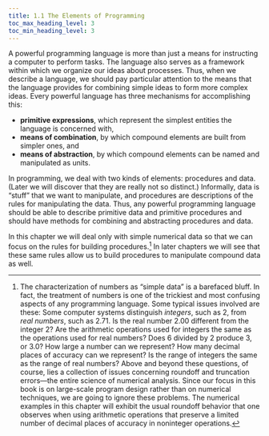 ```yaml
---
title: 1.1 The Elements of Programming
toc_max_heading_level: 3
toc_min_heading_level: 3
---
```


A powerful programming language is more than just a means for
instructing a computer to perform tasks. The language also serves as a
framework within which we organize our ideas about processes. Thus, when
we describe a language, we should pay particular attention to the means
that the language provides for combining simple ideas to form more
complex ideas. Every powerful language has three mechanisms for
accomplishing this:

- **primitive expressions**, which represent the simplest entities the
  language is concerned with,
- **means of combination**, by which compound elements are built from
  simpler ones, and
- **means of abstraction**, by which compound elements can be named
  and manipulated as units.

In programming, we deal with two kinds of elements: procedures and data.
(Later we will discover that they are really not so distinct.)
Informally, data is “stuff” that we want to manipulate, and procedures
are descriptions of the rules for manipulating the data. Thus, any
powerful programming language should be able to describe primitive data
and primitive procedures and should have methods for combining and
abstracting procedures and data.

In this chapter we will deal only with simple numerical data so that we
can focus on the rules for building procedures.[^4] In later
chapters we will see that these same rules allow us to build procedures
to manipulate compound data as well.

[^4]:
    The characterization of numbers as “simple data” is a
    barefaced bluff. In fact, the treatment of numbers is one of the
    trickiest and most confusing aspects of any programming language. Some
    typical issues involved are these: Some computer systems distinguish
    _integers_, such as 2, from _real numbers_, such as 2.71. Is the real
    number 2.00 different from the integer 2? Are the arithmetic operations
    used for integers the same as the operations used for real numbers? Does
    6 divided by 2 produce 3, or 3.0? How large a number can we represent?
    How many decimal places of accuracy can we represent? Is the range of
    integers the same as the range of real numbers? Above and beyond these
    questions, of course, lies a collection of issues concerning roundoff
    and truncation errors—the entire science of numerical analysis. Since
    our focus in this book is on large-scale program design rather than on
    numerical techniques, we are going to ignore these problems. The
    numerical examples in this chapter will exhibit the usual roundoff
    behavior that one observes when using arithmetic operations that
    preserve a limited number of decimal places of accuracy in noninteger
    operations.
